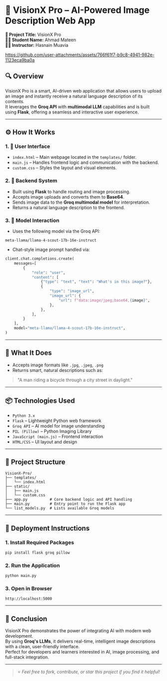 # 🚀 VisionX Pro – AI-Powered Image Description Web App

**📝 Project Title:** VisionX Pro  
**👨‍🎓 Student Name:** Ahmad Mateen  
**👨‍🏫 Instructor:** Hasnain Muavia  

https://github.com/user-attachments/assets/766f61f7-b9c8-4941-982e-1123eca9ba0a


## 🔍 Overview

VisionX Pro is a smart, AI-driven web application that allows users to upload an image and instantly receive a natural language description of its contents.  
It leverages the **Groq API** with **multimodal LLM** capabilities and is built using **Flask**, offering a seamless and interactive user experience.

---

## ⚙️ How It Works

### 1. 🎨 User Interface
- `index.html` – Main webpage located in the `templates/` folder.
- `main.js` – Handles frontend logic and communication with the backend.
- `custom.css` – Styles the layout and visual elements.

### 2. 🔧 Backend System
- Built using **Flask** to handle routing and image processing.
- Accepts image uploads and converts them to **Base64**.
- Sends image data to the **Groq multimodal model** for interpretation.
- Returns a natural language description to the frontend.

### 3. 🧠 Model Interaction
- Uses the following model via the Groq API:

```
meta-llama/llama-4-scout-17b-16e-instruct
```

- Chat-style image prompt handled via:

```python
client.chat.completions.create(
    messages=[
        {
            "role": "user",
            "content": [
                {"type": "text", "text": "What's in this image?"},
                {
                    "type": "image_url",
                    "image_url": {
                        "url": f"data:image/jpeg;base64,{image}",
                    },
                },
            ],
        }
    ],
    model="meta-llama/llama-4-scout-17b-16e-instruct",
)
```

---

## 🧠 What It Does

- Accepts image formats like `.jpg`, `.jpeg`, `.png`
- Returns smart, natural descriptions such as:

> "A man riding a bicycle through a city street in daylight."

---

## 📦 Technologies Used

- `Python 3.x`
- `Flask` – Lightweight Python web framework
- `Groq API` – AI model for image understanding
- `PIL (Pillow)` – Python Imaging Library
- `JavaScript (main.js)` – Frontend interaction
- `HTML/CSS` – UI layout and design

---

## 📁 Project Structure

```
VisionX-Pro/
├── templates/
│   └── index.html
├── static/
│   ├── main.js
│   └── custom.css
├── app.py          # Core backend logic and API handling
├── main.py         # Entry point to run the Flask app
└── list_models.py  # Lists available Groq models
```

---

## 🚀 Deployment Instructions

### 1. Install Required Packages
```bash
pip install flask groq pillow
```

### 2. Run the Application
```bash
python main.py
```

### 3. Open in Browser
```
http://localhost:5000
```

---

## 🏁 Conclusion

VisionX Pro demonstrates the power of integrating AI with modern web development.  
By using **Groq's LLMs**, it delivers real-time, intelligent image descriptions with a clean, user-friendly interface.  
Perfect for developers and learners interested in AI, image processing, and full-stack integration.

---

> ⭐ *Feel free to fork, contribute, or star this project if you find it helpful!*


